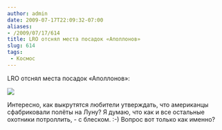 ```yaml
---
author: admin
date: 2009-07-17T22:09:32-07:00
aliases:
- /2009/07/17/614
title: LRO отснял места посадок «Аполлонов»
slug: 614
tags:
 - Космос
---
```


LRO отснял места посадок «Аполлонов»:

[![](http://www.nasa.gov/images/content/369315main_lroc_apollo11_226new.jpg)](http://www.nasa.gov/mission_pages/LRO/main/index.html)

Интересно, как выкрутятся любители утверждать, что американцы сфабриковали полёты на Луну? Я думаю, что как и все остальные охотники потроллить, - с блеском. :-) Вопрос вот только как именно?
